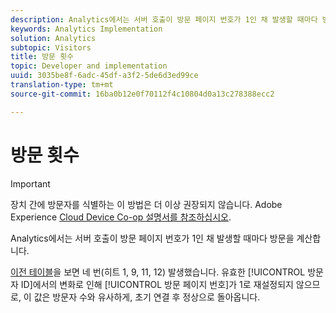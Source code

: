 ```yaml
---
description: Analytics에서는 서버 호출이 방문 페이지 번호가 1인 채 발생할 때마다 방문을 계산합니다.
keywords: Analytics Implementation
solution: Analytics
subtopic: Visitors
title: 방문 횟수
topic: Developer and implementation
uuid: 3035be8f-6adc-45df-a3f2-5de6d3ed99ce
translation-type: tm+mt
source-git-commit: 16ba0b12e0f70112f4c10804d0a13c278388ecc2

---
```



# 방문 횟수

>[!IMPORTANT]
>
>장치 간에 방문자를 식별하는 이 방법은 더 이상 권장되지 않습니다. Adobe Experience [Cloud Device Co-op 설명서를 참조하십시오](https://marketing.adobe.com/resources/help/en_US/mcdc/).

Analytics에서는 서버 호출이 방문 페이지 번호가 1인 채 발생할 때마다 방문을 계산합니다.

[이전 테이블](/help/implement/js-implementation/xdevice-visid/visit-example.md)을 보면 네 번(히트 1, 9, 11, 12) 발생했습니다. 유효한 [!UICONTROL 방문자 ID]에서의 변화로 인해 [!UICONTROL 방문 페이지 번호]가 1로 재설정되지 않으므로, 이 값은 방문자 수와 유사하게, 초기 연결 후 정상으로 돌아옵니다.
